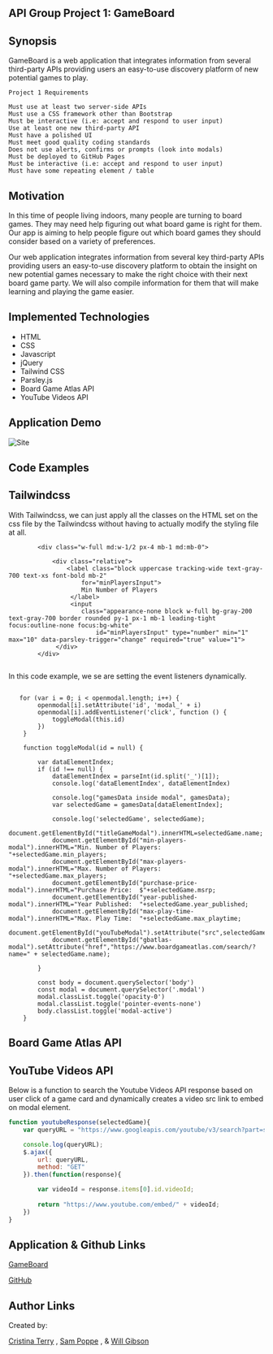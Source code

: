 ## API Group Project 1: GameBoard

## Synopsis

GameBoard is a web application that integrates information from several third-party APIs providing users an easy-to-use discovery platform of new potential games to play.

``` 
Project 1 Requirements

Must use at least two server-side APIs
Must use a CSS framework other than Bootstrap
Must be interactive (i.e: accept and respond to user input)
Use at least one new third-party API
Must have a polished UI
Must meet good quality coding standards
Does not use alerts, confirms or prompts (look into modals)
Must be deployed to GitHub Pages
Must be interactive (i.e: accept and respond to user input)
Must have some repeating element / table
```

## Motivation

In this time of people living indoors, many people are turning to board games. They may need help figuring out what board game is right for them. Our app is aiming to help people figure out which board games they should consider based on a variety of preferences.

Our web application integrates information from several key third-party APIs providing users an easy-to-use discovery platform to obtain the insight on new potential games necessary to make the right choice with their next board game party. We will also compile information for them that will make learning and playing the game easier.

## Implemented Technologies

- HTML
- CSS
- Javascript
- jQuery
- Tailwind CSS
- Parsley.js
- Board Game Atlas API
- YouTube Videos API

## Application Demo

![Site](assets/gameboard-demo.gif)

## Code Examples

## Tailwindcss

With Tailwindcss, we can just apply all the classes on the HTML set on the css file by the Tailwindcss without having to actually modify the styling file at all.
```
        <div class="w-full md:w-1/2 px-4 mb-1 md:mb-0">

            <div class="relative">
                <label class="block uppercase tracking-wide text-gray-700 text-xs font-bold mb-2"
                    for="minPlayersInput">
                    Min Number of Players
                 </label>
                 <input
                    class="appearance-none block w-full bg-gray-200 text-gray-700 border rounded py-1 px-1 mb-1 leading-tight focus:outline-none focus:bg-white"
                        id="minPlayersInput" type="number" min="1" max="10" data-parsley-trigger="change" required="true" value="1">
             </div>
        </div>


```
In this code example, we se are setting the event listeners dynamically.
```

   for (var i = 0; i < openmodal.length; i++) {
        openmodal[i].setAttribute('id', 'modal_' + i)
        openmodal[i].addEventListener('click', function () {
            toggleModal(this.id)
        })
    }

    function toggleModal(id = null) {

        var dataElementIndex; 
        if (id !== null) {
            dataElementIndex = parseInt(id.split('_')[1]);
            console.log('dataElementIndex', dataElementIndex)

            console.log("gamesData inside modal", gamesData);
            var selectedGame = gamesData[dataElementIndex];

            console.log('selectedGame', selectedGame);
            document.getElementById("titleGameModal").innerHTML=selectedGame.name;
            document.getElementById("min-players-modal").innerHTML="Min. Number of Players:  "+selectedGame.min_players;
            document.getElementById("max-players-modal").innerHTML="Max. Number of Players:  "+selectedGame.max_players;
            document.getElementById("purchase-price-modal").innerHTML="Purchase Price:  $"+selectedGame.msrp;
            document.getElementById("year-published-modal").innerHTML="Year Published:  "+selectedGame.year_published;
            document.getElementById("max-play-time-modal").innerHTML="Max. Play Time:  "+selectedGame.max_playtime;
            document.getElementById("youTubeModal").setAttribute("src",selectedGame.ytURL);
            document.getElementById("gbatlas-modal").setAttribute("href","https://www.boardgameatlas.com/search/?name=" + selectedGame.name);

        }

        const body = document.querySelector('body')
        const modal = document.querySelector('.modal')
        modal.classList.toggle('opacity-0')
        modal.classList.toggle('pointer-events-none')
        body.classList.toggle('modal-active')
    }
```

## Board Game Atlas API



## YouTube Videos API

Below is a function to search the Youtube Videos API response based on user click of a game card and dynamically creates a video src link to embed on modal element.

```js
function youtubeResponse(selectedGame){
    var queryURL = "https://www.googleapis.com/youtube/v3/search?part=snippet&maxResults=1&q=" + videoType + selectedGame + "&type=video&key=AIzaSyAjs8I4xGPzoBBcuCk4afKvx-IRoVaQX0A"

    console.log(queryURL);
    $.ajax({
        url: queryURL,
        method: "GET"
    }).then(function(response){

        var videoId = response.items[0].id.videoId;
        
        return "https://www.youtube.com/embed/" + videoId;
    })
}
```

## Application & Github Links

[GameBoard](https://popsizzle.github.io/API-Group-Project/)


[GitHub](https://github.com/PopSizzle/API-Group-Project)

## Author Links

Created by: 

[Cristina Terry](https://www.linkedin.com/in/dcristinaterry/) , [Sam Poppe](https://www.linkedin.com/in/sam-poppe-623281193/) , & [Will Gibson ](https://www.linkedin.com/in/wtgibson/)
